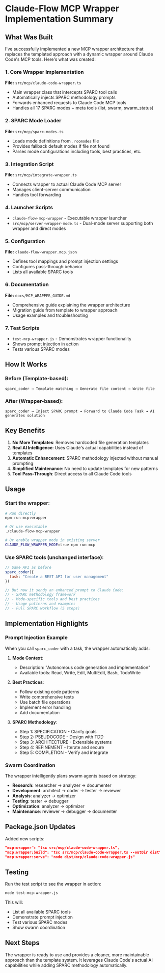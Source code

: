 # Claude-Flow MCP Wrapper Implementation Summary

## What Was Built

I've successfully implemented a new MCP wrapper architecture that replaces the templated approach with a dynamic wrapper around Claude Code's MCP tools. Here's what was created:

### 1. Core Wrapper Implementation
**File:** `src/mcp/claude-code-wrapper.ts`
- Main wrapper class that intercepts SPARC tool calls
- Automatically injects SPARC methodology prompts
- Forwards enhanced requests to Claude Code MCP tools
- Handles all 17 SPARC modes + meta tools (list, swarm, swarm_status)

### 2. SPARC Mode Loader
**File:** `src/mcp/sparc-modes.ts`
- Loads mode definitions from `.roomodes` file
- Provides fallback default modes if file not found
- Parses mode configurations including tools, best practices, etc.

### 3. Integration Script
**File:** `src/mcp/integrate-wrapper.ts`
- Connects wrapper to actual Claude Code MCP server
- Manages client-server communication
- Handles tool forwarding

### 4. Launcher Scripts
- `claude-flow-mcp-wrapper` - Executable wrapper launcher
- `src/mcp/server-wrapper-mode.ts` - Dual-mode server supporting both wrapper and direct modes

### 5. Configuration
**File:** `claude-flow-wrapper.mcp.json`
- Defines tool mappings and prompt injection settings
- Configures pass-through behavior
- Lists all available SPARC tools

### 6. Documentation
**File:** `docs/MCP_WRAPPER_GUIDE.md`
- Comprehensive guide explaining the wrapper architecture
- Migration guide from template to wrapper approach
- Usage examples and troubleshooting

### 7. Test Scripts
- `test-mcp-wrapper.js` - Demonstrates wrapper functionality
- Shows prompt injection in action
- Tests various SPARC modes

## How It Works

### Before (Template-based):
```
sparc_coder → Template matching → Generate file content → Write file
```

### After (Wrapper-based):
```
sparc_coder → Inject SPARC prompt → Forward to Claude Code Task → AI generates solution
```

## Key Benefits

1. **No More Templates**: Removes hardcoded file generation templates
2. **Real AI Intelligence**: Uses Claude's actual capabilities instead of templates
3. **Automatic Enhancement**: SPARC methodology injected without manual prompting
4. **Simplified Maintenance**: No need to update templates for new patterns
5. **Tool Pass-Through**: Direct access to all Claude Code tools

## Usage

### Start the wrapper:
```bash
# Run directly
npm run mcp:wrapper

# Or use executable
./claude-flow-mcp-wrapper

# Or enable wrapper mode in existing server
CLAUDE_FLOW_WRAPPER_MODE=true npm run mcp
```

### Use SPARC tools (unchanged interface):
```javascript
// Same API as before
sparc_coder({
  task: "Create a REST API for user management"
})

// But now it sends an enhanced prompt to Claude Code:
// - SPARC methodology framework
// - Mode-specific tools and best practices
// - Usage patterns and examples
// - Full SPARC workflow (5 steps)
```

## Implementation Highlights

### Prompt Injection Example
When you call `sparc_coder` with a task, the wrapper automatically adds:

1. **Mode Context**:
   - Description: "Autonomous code generation and implementation"
   - Available tools: Read, Write, Edit, MultiEdit, Bash, TodoWrite

2. **Best Practices**:
   - Follow existing code patterns
   - Write comprehensive tests
   - Use batch file operations
   - Implement error handling
   - Add documentation

3. **SPARC Methodology**:
   - Step 1: SPECIFICATION - Clarify goals
   - Step 2: PSEUDOCODE - Design with TDD
   - Step 3: ARCHITECTURE - Extensible systems
   - Step 4: REFINEMENT - Iterate and secure
   - Step 5: COMPLETION - Verify and integrate

### Swarm Coordination
The wrapper intelligently plans swarm agents based on strategy:

- **Research**: researcher → analyzer → documenter
- **Development**: architect → coder → tester → reviewer
- **Analysis**: analyzer → optimizer
- **Testing**: tester → debugger
- **Optimization**: analyzer → optimizer
- **Maintenance**: reviewer → debugger → documenter

## Package.json Updates

Added new scripts:
```json
"mcp:wrapper": "tsx src/mcp/claude-code-wrapper.ts",
"mcp:wrapper:build": "tsc src/mcp/claude-code-wrapper.ts --outDir dist",
"mcp:wrapper:serve": "node dist/mcp/claude-code-wrapper.js"
```

## Testing

Run the test script to see the wrapper in action:
```bash
node test-mcp-wrapper.js
```

This will:
- List all available SPARC tools
- Demonstrate prompt injection
- Test various SPARC modes
- Show swarm coordination

## Next Steps

The wrapper is ready to use and provides a cleaner, more maintainable approach than the template system. It leverages Claude Code's actual AI capabilities while adding SPARC methodology automatically.